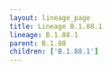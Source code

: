 ```yaml
---
layout: lineage_page
title: Lineage B.1.88.1
lineage: B.1.88.1
parent: B.1.88
children: ['B.1.88.1']
---
```

